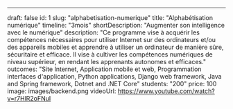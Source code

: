 ---

draft: false
id: 1
slug: "alphabetisation-numerique"
title: "Alphabétisation numérique"
timeline: "3mois"
shortDescription: "Augmenter son intelligence avec le numérique"
description: "Ce programme vise à acquérir les compétences nécessaires pour utiliser Internet sur des ordinateurs et/ou des appareils mobiles et apprendre à utiliser un ordinateur de manière sûre, sécuritaire et efficace. Il vise à cultiver les compétences numériques de niveau supérieur, en rendant les apprenants autonomes et efficaces."
outcomes: "Site Internet, Application mobile et web, Programmation interfaces d'application, Python applications, Django web framework, Java and Spring framework, Dotnet and .NET Core"
students: "200"
price: 100
image: images/backend.png
videoUrl: https://www.youtube.com/watch?v=r7HlR2oFNuI
